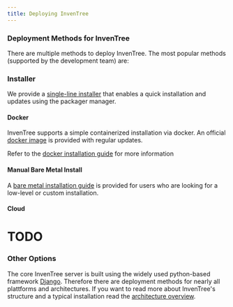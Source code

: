```yaml
---
title: Deploying InvenTree
---
```


### Deployment Methods for InvenTree

There are multiple methods to deploy InvenTree. The most popular methods (supported by the development team) are:

### Installer
We provide a [single-line installer](https://inventree.readthedocs.io/en/latest/start/installer/) that enables a quick installation and updates using the packager manager.

#### Docker

InvenTree supports a simple containerized installation via docker. An official [docker image](https://hub.docker.com/r/inventree/inventree/) is provided with regular updates. 

Refer to the [docker installation guide](https://inventree.readthedocs.io/en/latest/start/docker/) for more information

#### Manual Bare Metal Install

A [bare metal installation guide](https://inventree.readthedocs.io/en/latest/start/intro/) is provided for users who are looking for a low-level or custom installation. 

#### Cloud

# TODO

### Other Options

The core InvenTree server is built using the widely used python-based framework [Django](https://djangoproject.com/). Therefore there are  deployment methods for nearly all plattforms and architectures. If you want to read more about InvenTree's structure and a typical installation read the [architecture overview](../contribute/code/architecture).
